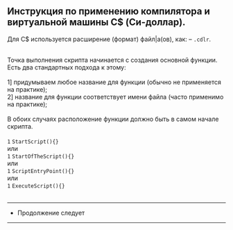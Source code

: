 Инструкция по применению компилятора и виртуальной машины C$ (Си-доллар).
-
Для C$ используется расширение (формат) файл|а(ов), как: – `.cdlr`.<br><br>

Точка выполнения скрипта начинается с создания основной функции. Есть два стандартных подхода к этому:<br>
<br>
1] придумываем любое название для функции (обычно не применяется на практике);<br>
2] название для функции соответствует имени файла (часто применимо на практике);<br>
<br>
В обоих случаях расположение функции должно быть в самом начале скрипта.<br>
<br>
```1``` ``` StartScript(){} ``` <br>
или <br>
```1``` ``` StartOfTheScript(){} ``` <br>
или <br>
```1``` ``` ScriptEntryPoint(){} ``` <br>
или <br>
```1``` ``` ExecuteScript(){} ``` <br>
<br>

---------------------
* Продолжение следует
---------------------
